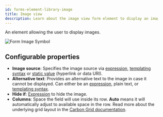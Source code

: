 ```yaml
---
id: forms-element-library-image
title: Image view
description: Learn about the image view form element to display an image.
---
```


An element allowing the user to display images.

<img src="/img/form-icons/form-image.svg" alt="Form Image Symbol" />

## Configurable properties

- **Image source**: Specifies the image source via [expression](../../feel/language-guide/feel-expressions-introduction.md), [templating syntax](../configuration/forms-config-templating-syntax.md) or [static value](/components/concepts/expressions.md#expressions-vs-static-values) (hyperlink or data URI).
- **Alternative text**: Provides an alternative text to the image in case it cannot be displayed. Can either be an [expression](../../feel/language-guide/feel-expressions-introduction.md), plain text, or [templating syntax](../configuration/forms-config-templating-syntax.md).
- **Hide if**: [Expression](../../feel/language-guide/feel-expressions-introduction.md) to hide the image.
- **Columns**: Space the field will use inside its row. **Auto** means it will automatically adjust to available space in the row. Read more about the underlying grid layout in the [Carbon Grid documentation](https://carbondesignsystem.com/elements/2x-grid/overview/).
